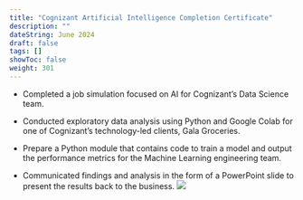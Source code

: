 ```yaml
---
title: "Cognizant Artificial Intelligence Completion Certificate"
description: ""
dateString: June 2024
draft: false
tags: []
showToc: false
weight: 301
---
```


<!-- ### Description -->

- Completed a job simulation focused on AI for Cognizant’s Data Science team.

- Conducted exploratory data analysis using Python and Google Colab for one of Cognizant’s technology-led clients, Gala Groceries.

- Prepare a Python module that contains code to train a model and output the performance metrics for the Machine Learning engineering team.

- Communicated findings and analysis in the form of a PowerPoint slide to present the results back to the business.
  ![](/certifications/forage/cognizant_ai_cert.png)
